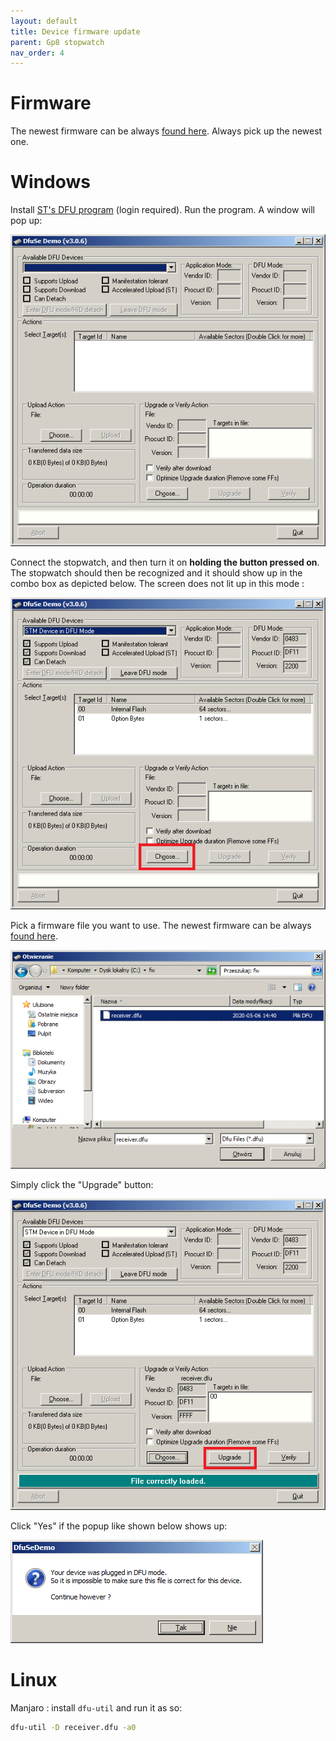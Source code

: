 ```yaml
---
layout: default
title: Device firmware update
parent: Gp8 stopwatch
nav_order: 4
---
```

# Firmware
The newest firmware can be always [found here](https://github.com/gp8-stopwatch/receiver-firmware/releases). Always pick up the newest one.

# Windows
Install [ST's DFU program](https://www.st.com/en/development-tools/stsw-stm32080.html) (login required). Run the program. A window will pop up:

![Main DFU window](01.png)

Connect the stopwatch, and then turn it on **holding the button pressed on**. The stopwatch should then be recognized and it should show up in the combo box as depicted below. The screen does not lit up in this mode :

![Stopwatch attached](02.png)

Pick a firmware file you want to use. The newest firmware can be always [found here](https://github.com/gp8-stopwatch/receiver-firmware/releases).

![Main DFU window](03.png)

Simply click the "Upgrade" button:

![Main DFU window](04.png)

Click "Yes" if the popup like shown below shows up:

![Main DFU window](05.png)

# Linux
Manjaro : install `dfu-util` and run it as so:

```sh
dfu-util -D receiver.dfu -a0
```
